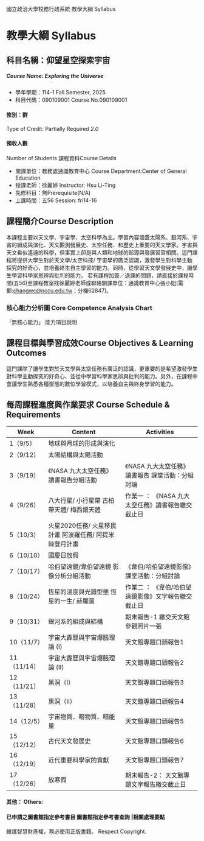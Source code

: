 國立政治大學校務行政系統 教學大綱 Syllabus
# 教學大綱 Syllabus
##  科目名稱：仰望星空探索宇宙
#####  Course Name: Exploring the Universe
  * 學年學期：114-1 Fall Semester, 2025 
  * 科目代碼：090109001 Course No.090109001
#### 修別：群
Type of Credit: Partially Required 
_2.0_
#### 預收人數
Number of Students
課程資料Course Details
  * 開課單位：教務處通識教育中心 Course Department:Center of General Education 
  * 授課老師：徐麗婷 Instructor: Hsu Li-Ting 
  * 先修科目：無Prerequisite(N/A)
  * 上課時間：五56 Session: fri14-16
##  課程簡介Course Description
本課程主要以天文學、宇宙學、太空科學為主。學習內容涵蓋太陽系、銀河系、宇宙的組成與演化、天文觀測發展史、太空任務、和歷史上重要的天文學家。宇宙與天文看似遙遠的科學，但事實上卻是與人類和地球的起源與發展習習相關。這門課程將提供大學生對於天文學/太空科技/ 宇宙學的廣泛認識，激發學生對科學主動探究的好奇心，並培養終生自主學習的能力。同時，從學習天文學發展史中，讓學生學習科學家思辨與批判的能力。
若有課程加簽／退課的問題，請直接於課程時間(五56)至課程教室找徐麗婷老師或聯絡開課單位：通識教育中心張小姐(電郵:changwc@nccu.edu.tw；分機62847)。
###  核心能力分析圖 Core Competence Analysis Chart
「無核心能力」 
能力項目說明
##  課程目標與學習成效Course Objectives & Learning Outcomes 
這門課除了讓學生對於天文學與太空任務有廣泛的認識，更重要的是希望激發學生對科學主動探究的好奇心、並從中學習科學家思辨與批判的能力。另外，在課程中會讓學生熟悉各種型態的數位學習模式，以培養自主與終身學習的能力。
##  每周課程進度與作業要求 Course Schedule & Requirements
Week |  Content |  Activities  
---|---|---  
1（9/5） |  地球與月球的形成與演化 |   
2（9/12） |  太陽結構與太陽活動 |   
3（9/19） |  《NASA 九大太空任務》 讀書報告分組活動 |  《NASA 九大太空任務》讀書報告 課堂活動：分組討論  
4（9/26） |  八大行星/ 小行星帶 古柏帶天體/ 梅西爾天體 |  作業一 ： 《NASA 九大太空任務》讀書報告繳交截止日  
5（10/3） |  火星2020任務/ 火星移民計畫 阿波羅任務/ 阿提米絲登月計畫 |   
6（10/10） |  國慶日放假  
7（10/17） |  哈伯望遠鏡/韋伯望遠鏡 影像分析分組活動 |  《韋伯/哈伯望遠鏡影像》 課堂活動：分組討論  
8（10/24） |  恆星的溫度與光譜型態 恆星的一生/ 赫羅圖 |  作業二 ： 《韋伯/哈伯望遠鏡影像》文字報告繳交截止日  
9（10/31） |  銀河系的組成與結構 |  期末報告-1 繳交天文館參觀照片一張  
10（11/7） |  宇宙大霹歷與宇宙爆脹理論 (I) |  天文館專題口頭報告1  
11（11/14） |  宇宙大霹歷與宇宙爆脹理論 (II) |  天文館專題口頭報告2  
12（11/21） |  黑洞（I） |  天文館專題口頭報告3  
13（11/28） |  黑洞（II） |  天文館專題口頭報告4  
14（12/5） |  宇宙物質、暗物質、暗能量 |  天文館專題口頭報告5  
15（12/12） |  古代天文發展史 |  天文館專題口頭報告6  
16（12/19） |  近代重要科學家的貢獻 |  天文館專題口頭報告7  
17（12/26） |  放寒假 |  期末報告-2： 天文館專題文字報告繳交截止日  
####  其他： Others:
####  已申請之圖書館指定參考書目  圖書館指定參考書查詢 |相關處理要點
維護智慧財產權，務必使用正版書籍。 Respect Copyright.